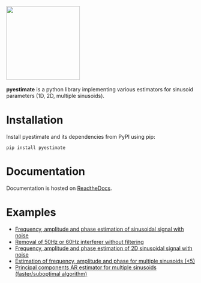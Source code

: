 
<img src="https://github.com/alexishumblet/pyestimate/assets/156506719/e105dbe3-bbb6-42ef-a89e-c392d3840314" height="196">
<br/><br/>
<b>pyestimate</b> is a python library implementing various estimators for sinusoid parameters (1D, 2D, multiple sinusoids).

Installation
============

Install pyestimate and its dependencies from PyPI using pip:

    pip install pyestimate

Documentation
=============

Documentation is hosted on [ReadtheDocs](http://pyestimate.readthedocs.org/).

Examples
========

* [Frequency, amplitude and phase estimation of sinusoidal signal with noise](examples/sin_param_estimate_ex.ipynb)
* [Removal of 50Hz or 60Hz interferer without filtering](examples/60Hz_interference.ipynb)
* [Frequency, amplitude and phase estimation of 2D sinusoidal signal with noise](examples/sin2d_param_estimate_ex.ipynb)
* [Estimation of frequency, amplitude and phase for multiple sinusoids (<5)](examples/multiple_sin_param_estimate_ex.ipynb)
* [Principal components AR estimator for multiple sinusoids (faster/suboptimal algorithm)](examples/pc_ar_estimator_ex.ipynb)
